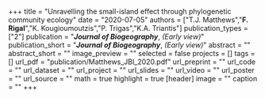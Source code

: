 +++
title = "Unravelling the small-island effect through phylogenetic community ecology"
date = "2020-07-05"
authors = ["T.J. Matthews","**F. Rigal**","K. Kougioumoutzis","P. Trigas","K.A. Triantis"]
publication_types = ["2"]
publication = "**_Journal of Biogeography_**, _(Early view)_"
publication_short = "**_Journal of Biogeography_**, _(Early view)_"
abstract = ""
abstract_short = ""
image_preview = ""
selected = false
projects = []
tags = []
url_pdf = "publication/Matthews_JBI_2020.pdf"
url_preprint = ""
url_code = ""
url_dataset = ""
url_project = ""
url_slides = ""
url_video = ""
url_poster = ""
url_source = ""
math = true
highlight = true
[header]
image = ""
caption = ""
+++
